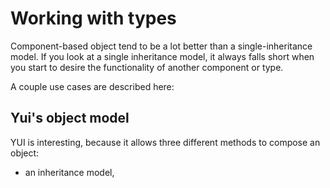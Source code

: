 # Working with types

Component-based object tend to be a lot better than a
single-inheritance model. If you look at a single inheritance model,
it always falls short when you start to desire the functionality of
another component or type.

A couple use cases are described here:


## Yui's object model

YUI is interesting, because it allows three different methods to compose an object:

* an inheritance model,
